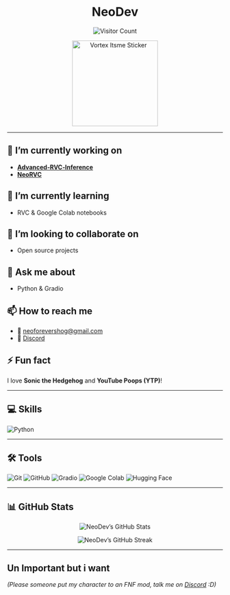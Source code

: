 <!-- README.md -->

<h1 align="center">NeoDev</h1>

<p align="center">
  <img src="https://komarev.com/ghpvc/?username=TheNeodev&label=Visitor&color=FF0000&style=flat" alt="Visitor Count" />
</p>

<div align="center">
  <!-- Static GIF embed (script tags aren’t allowed in READMEs) -->
  <img src="https://media.tenor.com/images/fdba0ec8b712b4c77acb71eb67adc8a4/tenor.gif" alt="Vortex Itsme Sticker" width="200"/>
</div>

---

## 🔭 I’m currently working on
- **[Advanced‑RVC‑Inference](https://github.com/ArkanDash/Advanced-RVC-Inference)**
- **[NeoRVC](https://github.com/TheNeodev/NeoRVC)**

## 🌱 I’m currently learning
- RVC & Google Colab notebooks

## 👯 I’m looking to collaborate on
- Open source projects

## 💬 Ask me about
- Python & Gradio

## 📫 How to reach me
- 📧 [neoforevershog@gmail.com](mailto:neoforevershog@gmail.com)  
- 💬 [Discord](https://discord.com/users/1314204512814235689)

## ⚡ Fun fact
I love **Sonic the Hedgehog** and **YouTube Poops (YTP)**!

---

## 💻 Skills

![Python](https://img.shields.io/badge/Python-3776AB?style=for-the-badge&logo=python&logoColor=white)

---

## 🛠 Tools

![Git](https://img.shields.io/badge/Git-F05032?style=for-the-badge&logo=git&logoColor=white)
![GitHub](https://img.shields.io/badge/GitHub-181717?style=for-the-badge&logo=github&logoColor=white)
![Gradio](https://img.shields.io/badge/Gradio-db9618?style=for-the-badge&logo=gradio&logoColor=white)
![Google Colab](https://img.shields.io/badge/Google_Colab-F9AB00?style=for-the-badge&logo=googlecolab&logoColor=blue)
![Hugging Face](https://img.shields.io/badge/Hugging_Face-FF9900?style=for-the-badge&logo=huggingface&logoColor=white)

---

## 📊 GitHub Stats

<p align="center">
  <img src="https://github-readme-stats.vercel.app/api?username=TheNeoDev&show_icons=true&count_private=true&include_all_commits=false&custom_title=NeoDev's%20GitHub%20Stats&title_color=FFD700&text_color=DAA520&icon_color=FFA500&bg_color=FFFFFF" alt="NeoDev’s GitHub Stats" />
</p>

<p align="center">
  <img src="https://github-readme-streak-stats.herokuapp.com/?user=TheNeoDev&currStreakNum=FFFF00&sideNums=FFFF00&currStreakLabel=FFFFFF&sideLabels=FFFFFF&background=00000000&border=FFFFFF" alt="NeoDev’s GitHub Streak" />
</p>


----

## Un Important but i want 

*(Please someone put my character to an FNF mod, talk  me on [Discord](https://discord.com/users/1314204512814235689) :D)*

